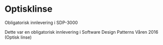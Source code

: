 # Optisklinse
Obligatorisk innlevering i SDP-3000

Dette var en obligatorisk innlevering i Software Design Patterns Våren 2016 (Optisk linse)
